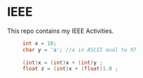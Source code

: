 # IEEE
This repo contains my IEEE Activities.
   ```c
        int x = 10;
        char y = 'a'; //a in ASCII eual to 97
        
        (int)x = (int)x + (int)y ;
        float z = (int)x + (float)1.0 ;
   ```
